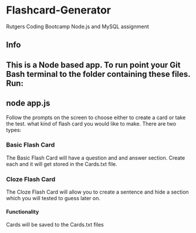 # Flashcard-Generator

Rutgers Coding Bootcamp Node.js and MySQL assignment

## Info
This is a Node based app. To run point your Git Bash terminal to the folder containing these files. 
Run:
------
node app.js
------

Follow the prompts on the screen to choose either to create a card or take the test. what kind of flash card you would like to make. There are two types:

### Basic Flash Card
The Basic Flash Card will have a question and and answer section. Create each and it will get stored in the Cards.txt file. 

### Cloze Flash Card
The Cloze Flash Card will allow you to create a sentence and hide a section which you will tested to guess later on.

#### Functionality
Cards will be saved to the Cards.txt files
